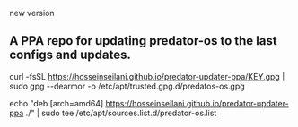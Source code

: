 
new version
## A PPA repo for updating predator-os to the last configs and updates.

curl -fsSL https://hosseinseilani.github.io/predator-updater-ppa/KEY.gpg | sudo gpg --dearmor -o /etc/apt/trusted.gpg.d/predatos-os.gpg

echo "deb [arch=amd64] https://hosseinseilani.github.io/predator-updater-ppa ./" | sudo tee /etc/apt/sources.list.d/predator-os.list
